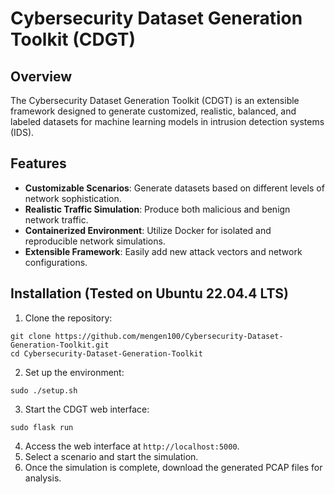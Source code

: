 # Cybersecurity Dataset Generation Toolkit (CDGT)

## Overview

The Cybersecurity Dataset Generation Toolkit (CDGT) is an extensible framework designed to generate customized, realistic, balanced, and labeled datasets for machine learning models in intrusion detection systems (IDS). 

## Features

- **Customizable Scenarios**: Generate datasets based on different levels of network sophistication.
- **Realistic Traffic Simulation**: Produce both malicious and benign network traffic.
- **Containerized Environment**: Utilize Docker for isolated and reproducible network simulations.
- **Extensible Framework**: Easily add new attack vectors and network configurations.


## Installation (Tested on Ubuntu 22.04.4 LTS)

1. Clone the repository:
```
git clone https://github.com/mengen100/Cybersecurity-Dataset-Generation-Toolkit.git
cd Cybersecurity-Dataset-Generation-Toolkit
```
2. Set up the environment:
```
sudo ./setup.sh
```
3. Start the CDGT web interface:
```
sudo flask run
```
4. Access the web interface at `http://localhost:5000`.
5. Select a scenario and start the simulation.
6. Once the simulation is complete, download the generated PCAP files for analysis.